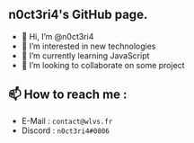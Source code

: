 ## n0ct3ri4's GitHub page.

- 👋 Hi, I’m @n0ct3ri4
- 👀 I’m interested in new technologies
- 🌱 I’m currently learning JavaScript
- 💞️ I’m looking to collaborate on some project

## 📫 How to reach me : 
- E-Mail : `contact@wlvs.fr`
- Discord : `n0ct3ri4#0806`

<!---
n0ct3ri4/n0ct3ri4 is a ✨ special ✨ repository because its `README.md` (this file) appears on your GitHub profile.
You can click the Preview link to take a look at your changes.
--->
